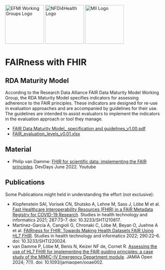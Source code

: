 <span class="logo"><img src="https://efmi.org/wp-content/uploads/2019/11/EFMI_Logo_new_wg-587x235.png" alt="EFMI Working Groups Logo" width="125"></span>
<span class="logo"><img src="https://www.nfdi4health.de/images/logo/nfdi4health.svg" alt="NFDI4Health Logo" width="125"></span>
<span class="logo"><img src="https://www.medizininformatik-initiative.de/themes/custom/mii/assets/img/Logo_MII_270px_Hoehe_de.png" alt="MII Logo" width="125"></span>

# FAIRness with FHIR

## RDA Maturity Model
According to the Research Data Alliance FAIR Data Maturity Model Working Group, the RDA Maturity Model specifies indicators for assessing adherence to the FAIR principles. These indicators are designed for re-use in evaluation approaches and are accompanied by guidelines for their use. The guidelines are intended to assist evaluators to implement the indicators in the evaluation approach or tool they manage.
* [FAIR Data Maturity Model_ specification and guidelines_v1.00.pdf](https://zenodo.org/records/3909563/files/FAIR%20Data%20Maturity%20Model_%20specification%20and%20guidelines_v1.00.pdf?download=1)
* [FAIR_evaluation_levels_v0.01.xlsx](https://zenodo.org/records/3909563#.YGRNnq8za70:~:text=FAIR_evaluation_levels_v0.01.xlsx)

## Material
* Philip van Damme: [FHIR for scientific data: implementing the FAIR principles](https://www.youtube.com/watch?v=5fxkBoJBi1w). DevDays June 2022. Youtube

## Publications
Some Publications might held in understanding the effort (not exclusive):
* Klopfenstein SAI, Vorisek CN, Shutsko A, Lehne M, Sass J, Löbe M et al. [Fast Healthcare Interoperability Resources (FHIR) in a FAIR Metadata Registry for COVID-19 Research](https://pubmed.ncbi.nlm.nih.gov/34795084/). Studies in health technology and informatics 2021; 287:73–7. doi: 10.3233/SHTI210817.
* Martínez-García A, Cangioli G, Chronaki C, Löbe M, Beyan O, Juehne A et al. [FAIRness for FHIR: Towards Making Health Datasets FAIR Using HL7 FHIR](https://pubmed.ncbi.nlm.nih.gov/35672963/). Studies in health technology and informatics 2022; 290:22–6. doi: 10.3233/SHTI220024.
* van Damme P, Löbe M, Benis N, Keizer NF de, Cornet R. [Assessing the use of HL7 FHIR for implementing the FAIR guiding principles: a case study of the MIMIC-IV Emergency Department module](https://pubmed.ncbi.nlm.nih.gov/38283884/). JAMIA Open 2024; 7(1). doi: 10.1093/jamiaopen/ooae002.
